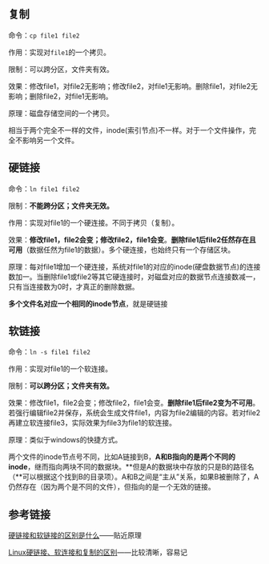 ## 复制

命令：`cp file1 file2`

作用：实现对`file1`的一个拷贝。

限制：可以跨分区，文件夹有效。

效果：修改file1，对file2无影响；修改file2，对file1无影响。删除file1，对file2无影响；删除file2，对file1无影响。

原理：磁盘存储空间的一个拷贝。

相当于两个完全不一样的文件，inode(索引节点)不一样。对于一个文件操作，完全不影响另一个文件。

## 硬链接

命令：`ln file1 file2`

限制：**不能跨分区；文件夹无效。**

作用：实现对file1的一个硬连接。不同于拷贝（复制）。

效果：**修改file1，file2会变；修改file2，file1会变**。**删除file1后file2任然存在且可用**（数据任然为file1的数据）。多个硬连接，也始终只有一个存储区块。

原理：每对file1增加一个硬连接，系统对file1的对应的inode(硬盘数据节点)的连接数加一。当删除file1或file2等其它硬连接时，对磁盘对应的数据节点连接数减一，只有当连接数为0时，才真正的删除数据。

**多个文件名对应一个相同的inode节点**，就是硬链接

## 软链接

命令：`ln -s file1 file2`

作用：实现对file1的一个软连接。

限制：**可以跨分区；文件夹有效。**

效果：修改file1，file2会变；修改file2，file1会变。**删除file1后file2变为不可用**。若强行编辑file2并保存，系统会生成文件file1，内容为file2编辑的内容。若对file2再建立软连接file3，实际效果为file3为file1的软连接。

原理：类似于windows的快捷方式。

两个文件的inode节点号不同，比如A链接到B，**A和B指向的是两个不同的inode**，继而指向两块不同的数据块。**但是A的数据块中存放的只是B的路径名（**可以根据这个找到B的目录项）。A和B之间是“主从”关系，如果B被删除了，A仍然存在（因为两个是不同的文件），但指向的是一个无效的链接。

## 参考链接

[硬链接和软链接的区别是什么](https://www.html.cn/qa/other/21536.html)——贴近原理

[Linux硬链接、软连接和复制的区别](https://www.jianshu.com/p/3fd02e1179c7)——比较清晰，容易记